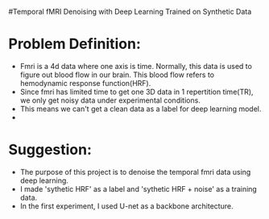 #Temporal fMRI Denoising with Deep Learning Trained on Synthetic Data

# Problem Definition:
- Fmri is a 4d data where one axis is time. Normally, this data is used to figure out blood flow in our brain. This blood flow refers to hemodynamic response function(HRF).
- Since fmri has limited time to get one 3D data in 1 repertition time(TR), we only get noisy data under experimental conditions.
- This means we can't get a clean data as a label for deep learning model.
- 
# Suggestion:
- The purpose of this project is to denoise the temporal fmri data using deep learning.
- I made 'sythetic HRF' as a label and 'sythetic HRF + noise' as a training data.
- In the first experiment, I used U-net as a backbone architecture.
